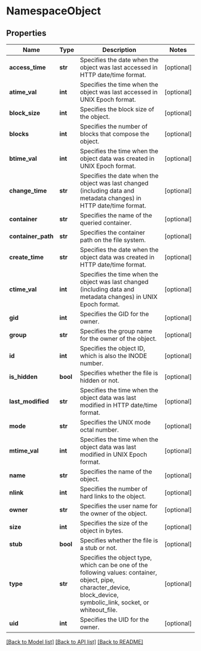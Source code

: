 # NamespaceObject

## Properties
Name | Type | Description | Notes
------------ | ------------- | ------------- | -------------
**access_time** | **str** | Specifies the date when the object was last accessed in HTTP date/time format. | [optional] 
**atime_val** | **int** | Specifies the time when the object was last accessed in UNIX Epoch format. | [optional] 
**block_size** | **int** | Specifies the block size of the object. | [optional] 
**blocks** | **int** | Specifies the number of blocks that compose the object. | [optional] 
**btime_val** | **int** | Specifies the time when the object data was created in UNIX Epoch format. | [optional] 
**change_time** | **str** | Specifies the date when the object was last changed (including data and metadata changes) in HTTP date/time format. | [optional] 
**container** | **str** | Specifies the name of the queried container. | [optional] 
**container_path** | **str** | Specifies the container path on the file system. | [optional] 
**create_time** | **str** | Specifies the date when the object data was created in HTTP date/time format. | [optional] 
**ctime_val** | **int** | Specifies the time when the object was last changed (including data and metadata changes) in UNIX Epoch format. | [optional] 
**gid** | **int** | Specifies the GID for the owner. | [optional] 
**group** | **str** | Specifies the group name for the owner of the object. | [optional] 
**id** | **int** | Specifies the object ID, which is also the INODE number. | [optional] 
**is_hidden** | **bool** | Specifies whether the file is hidden or not. | [optional] 
**last_modified** | **str** | Specifies the time when the object data was last modified in HTTP date/time format. | [optional] 
**mode** | **str** | Specifies the UNIX mode octal number. | [optional] 
**mtime_val** | **int** | Specifies the time when the object data was last modified in UNIX Epoch format. | [optional] 
**name** | **str** | Specifies the name of the object. | [optional] 
**nlink** | **int** | Specifies the number of hard links to the object. | [optional] 
**owner** | **str** | Specifies the user name for the owner of the object. | [optional] 
**size** | **int** | Specifies the size of the object in bytes. | [optional] 
**stub** | **bool** | Specifies whether the file is a stub or not. | [optional] 
**type** | **str** | Specifies the object type, which can be one of the following values: container, object, pipe, character_device, block_device, symbolic_link, socket, or whiteout_file. | [optional] 
**uid** | **int** | Specifies the UID for the owner. | [optional] 

[[Back to Model list]](../README.md#documentation-for-models) [[Back to API list]](../README.md#documentation-for-api-endpoints) [[Back to README]](../README.md)


